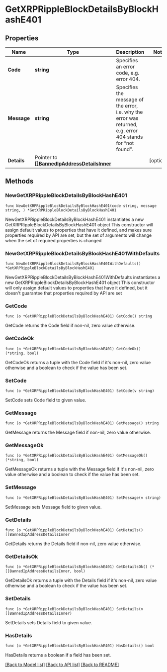 # GetXRPRippleBlockDetailsByBlockHashE401

## Properties

Name | Type | Description | Notes
------------ | ------------- | ------------- | -------------
**Code** | **string** | Specifies an error code, e.g. error 404. | 
**Message** | **string** | Specifies the message of the error, i.e. why the error was returned, e.g. error 404 stands for “not found”. | 
**Details** | Pointer to [**[]BannedIpAddressDetailsInner**](BannedIpAddressDetailsInner.md) |  | [optional] 

## Methods

### NewGetXRPRippleBlockDetailsByBlockHashE401

`func NewGetXRPRippleBlockDetailsByBlockHashE401(code string, message string, ) *GetXRPRippleBlockDetailsByBlockHashE401`

NewGetXRPRippleBlockDetailsByBlockHashE401 instantiates a new GetXRPRippleBlockDetailsByBlockHashE401 object
This constructor will assign default values to properties that have it defined,
and makes sure properties required by API are set, but the set of arguments
will change when the set of required properties is changed

### NewGetXRPRippleBlockDetailsByBlockHashE401WithDefaults

`func NewGetXRPRippleBlockDetailsByBlockHashE401WithDefaults() *GetXRPRippleBlockDetailsByBlockHashE401`

NewGetXRPRippleBlockDetailsByBlockHashE401WithDefaults instantiates a new GetXRPRippleBlockDetailsByBlockHashE401 object
This constructor will only assign default values to properties that have it defined,
but it doesn't guarantee that properties required by API are set

### GetCode

`func (o *GetXRPRippleBlockDetailsByBlockHashE401) GetCode() string`

GetCode returns the Code field if non-nil, zero value otherwise.

### GetCodeOk

`func (o *GetXRPRippleBlockDetailsByBlockHashE401) GetCodeOk() (*string, bool)`

GetCodeOk returns a tuple with the Code field if it's non-nil, zero value otherwise
and a boolean to check if the value has been set.

### SetCode

`func (o *GetXRPRippleBlockDetailsByBlockHashE401) SetCode(v string)`

SetCode sets Code field to given value.


### GetMessage

`func (o *GetXRPRippleBlockDetailsByBlockHashE401) GetMessage() string`

GetMessage returns the Message field if non-nil, zero value otherwise.

### GetMessageOk

`func (o *GetXRPRippleBlockDetailsByBlockHashE401) GetMessageOk() (*string, bool)`

GetMessageOk returns a tuple with the Message field if it's non-nil, zero value otherwise
and a boolean to check if the value has been set.

### SetMessage

`func (o *GetXRPRippleBlockDetailsByBlockHashE401) SetMessage(v string)`

SetMessage sets Message field to given value.


### GetDetails

`func (o *GetXRPRippleBlockDetailsByBlockHashE401) GetDetails() []BannedIpAddressDetailsInner`

GetDetails returns the Details field if non-nil, zero value otherwise.

### GetDetailsOk

`func (o *GetXRPRippleBlockDetailsByBlockHashE401) GetDetailsOk() (*[]BannedIpAddressDetailsInner, bool)`

GetDetailsOk returns a tuple with the Details field if it's non-nil, zero value otherwise
and a boolean to check if the value has been set.

### SetDetails

`func (o *GetXRPRippleBlockDetailsByBlockHashE401) SetDetails(v []BannedIpAddressDetailsInner)`

SetDetails sets Details field to given value.

### HasDetails

`func (o *GetXRPRippleBlockDetailsByBlockHashE401) HasDetails() bool`

HasDetails returns a boolean if a field has been set.


[[Back to Model list]](../README.md#documentation-for-models) [[Back to API list]](../README.md#documentation-for-api-endpoints) [[Back to README]](../README.md)


